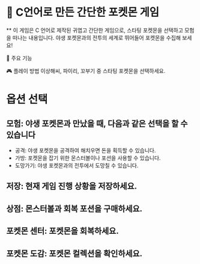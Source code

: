 # 🐾 C언어로 만든 간단한 포켓몬 게임

** 이 게임은 C 언어로 제작된 귀엽고 간단한 게임으로, 스타팅 포켓몬을 선택하고 모험을 떠나는 내용입니다. 야생 포켓몬과의 전투의 세계로 뛰어들어 포켓몬을 수집해 보세요!

🌟 주요 기능

🎮 플레이 방법
이상해씨, 파이리, 꼬부기 중 스타팅 포켓몬을 선택하세요.

# 옵션 선택
## 모험: 야생 포켓몬과 만났을 때, 다음과 같은 선택을 할 수 있습니다
- 공격: 야생 포켓몬을 공격하여 해치우면 돈을 획득할 수 있습니다.
- 가방: 포켓몬을 잡기 위한 몬스터볼이나 포션을 사용할 수 있습니다.
- 도망가기: 야생 포켓몬과의 전투에서 도망칠 수 있습니다.
## 저장: 현재 게임 진행 상황을 저장하세요.
## 상점: 몬스터볼과 회복 포션을 구매하세요.
## 포켓몬 센터: 포켓몬을 회복하세요.
## 포켓몬 도감: 포켓몬 컬렉션을 확인하세요.
